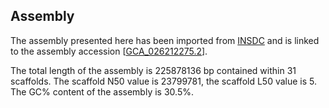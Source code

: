 **Assembly**
--------

The assembly presented here has been imported from [INSDC](http://www.insdc.org) and is linked to the assembly accession [[GCA\_026212275.2](http://www.ebi.ac.uk/ena/data/view/GCA_026212275.2)].

The total length of the assembly is 225878136 bp contained within 31 scaffolds.
The scaffold N50 value is 23799781, the scaffold L50 value is 5.
The GC% content of the assembly is 30.5%.
